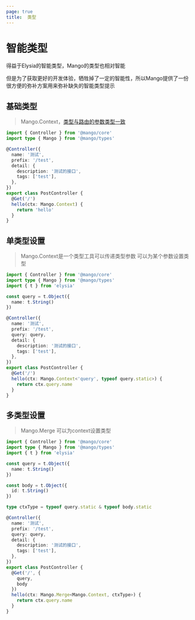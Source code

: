 ```yaml
---
page: true
title:  类型
---
```


# 智能类型

得益于Elysia的智能类型，Mango的类型也相对智能

但是为了获取更好的开发体验，牺牲掉了一定的智能性，所以Mango提供了一份很方便的弥补方案用来弥补缺失的智能类型提示

## 基础类型
> Mango.Context，[类型与路由的参数类型一致](./router#context)

```ts
import { Controller } from '@mango/core'
import type { Mango } from '@mango/types'

@Controller({
  name: '测试',
  prefix: '/test',
  detail: {
    description: '测试的接口',
    tags: ['test'],
  },
})
export class PostController {
  @Get('/')
  hello(ctx: Mango.Context) {
    return 'hello'
  }
}
```

## 单类型设置
> Mango.Context是一个类型工具可以传递类型参数
> 可以为某个参数设置类型
```ts
import { Controller } from '@mango/core'
import type { Mango } from '@mango/types'
import { t } from 'elysia'

const query = t.Object({
  name: t.String()
})

@Controller({
  name: '测试',
  prefix: '/test',
  query: query,
  detail: {
    description: '测试的接口',
    tags: ['test'],
  },
})
export class PostController {
  @Get('/')
  hello(ctx: Mango.Context<'query', typeof query.static>) {
    return ctx.query.name
  }
}
```

## 多类型设置
> Mango.Merge
> 可以为context设置类型
```ts
import { Controller } from '@mango/core'
import type { Mango } from '@mango/types'
import { t } from 'elysia'

const query = t.Object({
  name: t.String()
})

const body = t.Object({
  id: t.String()
})

type ctxType = typeof query.static & typeof body.static

@Controller({
  name: '测试',
  prefix: '/test',
  query: query,
  detail: {
    description: '测试的接口',
    tags: ['test'],
  },
})
export class PostController {
  @Get('/', {
    query,
    body
  })
  hello(ctx: Mango.Merge<Mango.Context, ctxType>) {
    return ctx.query.name
  }
}
```